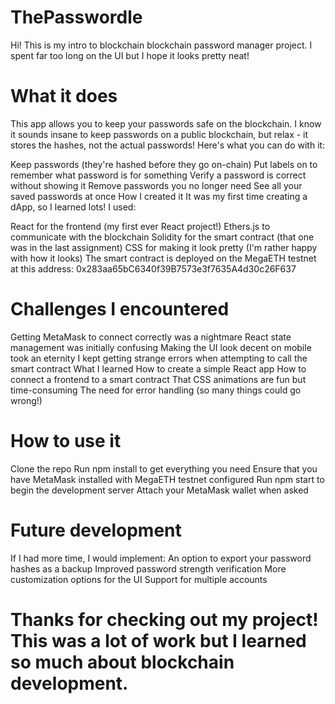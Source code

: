 # ThePasswordle
Hi! This is my intro to blockchain  blockchain password manager project. I spent far too long on the UI but I hope it looks pretty neat!

# What it does
This app allows you to keep your passwords safe on the blockchain. I know it sounds insane to keep passwords on a public blockchain, but relax - it stores the hashes, not the actual passwords! Here's what you can do with it:

Keep passwords (they're hashed before they go on-chain)
Put labels on to remember what password is for something
Verify a password is correct without showing it
Remove passwords you no longer need
See all your saved passwords at once
How I created it
It was my first time creating a dApp, so I learned lots! I used:

React for the frontend (my first ever React project!)
Ethers.js to communicate with the blockchain
Solidity for the smart contract (that one was in the last assignment)
CSS for making it look pretty (I'm rather happy with how it looks)
The smart contract is deployed on the MegaETH testnet at this address: 0x283aa65bC6340f39B7573e3f7635A4d30c26F637

# Challenges I encountered
Getting MetaMask to connect correctly was a nightmare
React state management was initially confusing
Making the UI look decent on mobile took an eternity
I kept getting strange errors when attempting to call the smart contract
What I learned
How to create a simple React app
How to connect a frontend to a smart contract
That CSS animations are fun but time-consuming
The need for error handling (so many things could go wrong!)

# How to use it
Clone the repo
Run npm install to get everything you need
Ensure that you have MetaMask installed with MegaETH testnet configured
Run npm start to begin the development server
Attach your MetaMask wallet when asked

# Future development
If I had more time, I would implement:
An option to export your password hashes as a backup
Improved password strength verification
More customization options for the UI
Support for multiple accounts

# Thanks for checking out my project! This was a lot of work but I learned so much about blockchain development.

